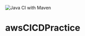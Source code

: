 ![Java CI with Maven](https://github.com/y-himanen/awsCICDPractice/workflows/Java%20CI%20with%20Maven/badge.svg)

# awsCICDPractice
